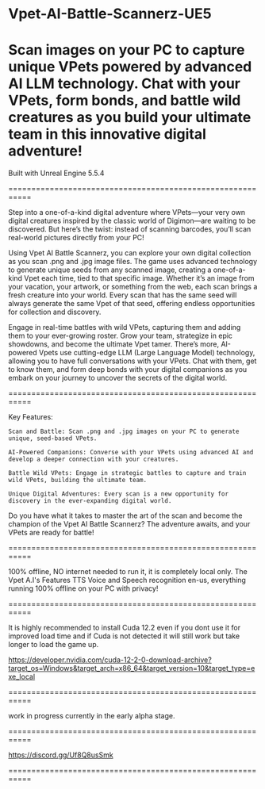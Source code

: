 # Vpet-AI-Battle-Scannerz-UE5

# Scan images on your PC to capture unique VPets powered by advanced AI LLM technology. Chat with your VPets, form bonds, and battle wild creatures as you build your ultimate team in this innovative digital adventure!

Built with Unreal Engine 5.5.4

===========================================================

Step into a one-of-a-kind digital adventure where VPets—your very own digital creatures inspired by the classic world of Digimon—are waiting to be discovered. But here’s the twist: instead of scanning barcodes, you’ll scan real-world pictures directly from your PC!

Using Vpet AI Battle Scannerz, you can explore your own digital collection as you scan .png and .jpg image files. The game uses advanced technology to generate unique seeds from any scanned image, creating a one-of-a-kind Vpet each time, tied to that specific image. Whether it’s an image from your vacation, your artwork, or something from the web, each scan brings a fresh creature into your world. Every scan that has the same seed will always generate the same Vpet of that seed, offering endless opportunities for collection and discovery.

Engage in real-time battles with wild VPets, capturing them and adding them to your ever-growing roster. Grow your team, strategize in epic showdowns, and become the ultimate Vpet tamer. 
There’s more, AI-powered Vpets use cutting-edge LLM (Large Language Model) technology, allowing you to have full conversations with your VPets. Chat with them, get to know them, and form deep bonds with your digital companions as you embark on your journey to uncover the secrets of the digital world.

===========================================================

Key Features:

    Scan and Battle: Scan .png and .jpg images on your PC to generate unique, seed-based VPets.
    
    AI-Powered Companions: Converse with your VPets using advanced AI and develop a deeper connection with your creatures.
    
    Battle Wild VPets: Engage in strategic battles to capture and train wild VPets, building the ultimate team.
    
    Unique Digital Adventures: Every scan is a new opportunity for discovery in the ever-expanding digital world.

Do you have what it takes to master the art of the scan and become the champion of the Vpet AI Battle Scannerz? The adventure awaits, and your VPets are ready for battle!

===========================================================

100% offline, NO internet needed to run it, it is completely local only. The Vpet A.I's Features TTS Voice and Speech recognition en-us, everything running 100% offline on your PC with privacy!

===========================================================

It is highly recommended to install Cuda 12.2 even if you dont use it for improved load time and if Cuda is not detected it will still work but take longer to load the game up.

https://developer.nvidia.com/cuda-12-2-0-download-archive?target_os=Windows&target_arch=x86_64&target_version=10&target_type=exe_local

===========================================================

work in progress currently in the early alpha stage.

===========================================================

https://discord.gg/Uf8Q8usSmk

===========================================================
